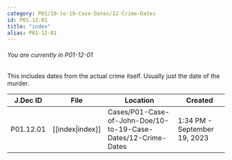 ```yaml
---
category: P01/10-to-19-Case-Dates/12-Crime-Dates
id: P01.12.01
title: "index"
alias: P01-12-01
---
```

###### You are currently in P01-12-01

This includes dates from the actual crime itself. Usually just the date of the murder.

| J.Dec ID  | File                                                                              | Location                                                      | Created                      |
| --------- | --------------------------------------------------------------------------------- | ------------------------------------------------------------- | ---------------------------- |
| P01.12.01 | [[index\|index]] | Cases/P01-Case-of-John-Doe/10-to-19-Case-Dates/12-Crime-Dates | 1:34 PM - September 19, 2023 |


